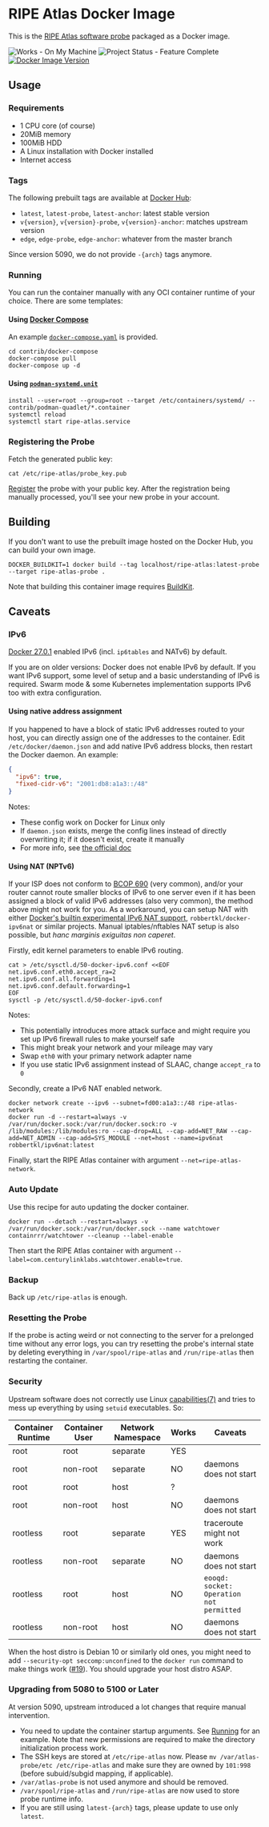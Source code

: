 # RIPE Atlas Docker Image

This is the [RIPE Atlas software probe](https://atlas.ripe.net/docs/software-probe/) packaged as a Docker image.

![Works - On My Machine](https://img.shields.io/badge/Works-On_My_Machine-2ea44f)
![Project Status - Feature Complete](https://img.shields.io/badge/Project_Status-Feature_Complete-2ea44f)
[![Docker Image Version](https://img.shields.io/docker/v/jamesits/ripe-atlas?label=Docker%20Hub&sort=semver)](http://hub.docker.com/r/jamesits/ripe-atlas)

## Usage

### Requirements

* 1 CPU core (of course)
* 20MiB memory
* 100MiB HDD
* A Linux installation with Docker installed
* Internet access

### Tags

The following prebuilt tags are available at [Docker Hub](https://hub.docker.com/r/jamesits/ripe-atlas):

- `latest`, `latest-probe`, `latest-anchor`: latest stable version
- `v{version}`, `v{version}-probe`, `v{version}-anchor`: matches upstream version
- `edge`, `edge-probe`, `edge-anchor`: whatever from the master branch

Since version 5090, we do not provide `-{arch}` tags anymore.

### Running

You can run the container manually with any OCI container runtime of your choice. There are some templates:

#### Using [Docker Compose](https://docs.docker.com/compose/)

An example [`docker-compose.yaml`](/docker-compose.yaml) is provided.

```shell
cd contrib/docker-compose
docker-compose pull
docker-compose up -d
```

#### Using [`podman-systemd.unit`](https://docs.podman.io/en/latest/markdown/podman-systemd.unit.5.html)

```shell
install --user=root --group=root --target /etc/containers/systemd/ -- contrib/podman-quadlet/*.container
systemctl reload
systemctl start ripe-atlas.service
```

### Registering the Probe

Fetch the generated public key:

```shell
cat /etc/ripe-atlas/probe_key.pub
```

[Register](https://atlas.ripe.net/apply/swprobe/) the probe with your public key. After the registration being manually processed, you'll see your new probe in your account.

## Building

If you don't want to use the prebuilt image hosted on the Docker Hub, you can build your own image.

```shell
DOCKER_BUILDKIT=1 docker build --tag localhost/ripe-atlas:latest-probe --target ripe-atlas-probe .
```

Note that building this container image requires [BuildKit](https://docs.docker.com/develop/develop-images/build_enhancements/).

## Caveats

### IPv6

[Docker 27.0.1](https://github.com/moby/moby/releases/tag/v27.0.1) enabled IPv6 (incl. `ip6tables` and NATv6) by default.

If you are on older versions: Docker does not enable IPv6 by default. If you want IPv6 support, some level of setup and a basic understanding of IPv6 is required. Swarm mode & some Kubernetes implementation supports IPv6 too with extra configuration.

#### Using native address assignment

If you happened to have a block of static IPv6 addresses routed to your host, you can directly assign one of the addresses to the container. Edit `/etc/docker/daemon.json` and add native IPv6 address blocks, then restart the Docker daemon. An example:

```json
{
  "ipv6": true,
  "fixed-cidr-v6": "2001:db8:a1a3::/48"
}
```

Notes:
- These config work on Docker for Linux only
- If `daemon.json` exists, merge the config lines instead of directly overwriting it; if it doesn't exist, create it manually
- For more info, see [the official doc](https://docs.docker.com/config/daemon/ipv6/)

#### Using NAT (NPTv6)

If your ISP does not conform to [BCOP 690](https://www.ripe.net/publications/docs/ripe-690) (very common), and/or your router cannot route smaller blocks of IPv6 to one server even if it has been assigned a block of valid IPv6 addresses (also very common), the method above might not work for you. As a workaround, you can setup NAT with either [Docker's builtin experimental IPv6 NAT support](https://blog.iphoting.com/blog/2021/02/10/ipv6-docker-docker-compose-and-shorewall6-ip6tables/), `robbertkl/docker-ipv6nat` or similar projects. Manual iptables/nftables NAT setup is also possible, but *hanc marginis exiguitas non caperet*.

Firstly, edit kernel parameters to enable IPv6 routing.

```shell
cat > /etc/sysctl.d/50-docker-ipv6.conf <<EOF
net.ipv6.conf.eth0.accept_ra=2
net.ipv6.conf.all.forwarding=1
net.ipv6.conf.default.forwarding=1
EOF
sysctl -p /etc/sysctl.d/50-docker-ipv6.conf
```

Notes:
- This potentially introduces more attack surface and might require you set up IPv6 firewall rules to make yourself safe
- This might break your network and your mileage may vary
- Swap `eth0` with your primary network adapter name
- If you use static IPv6 assignment instead of SLAAC, change `accept_ra` to `0`

Secondly, create a IPv6 NAT enabled network.

```shell
docker network create --ipv6 --subnet=fd00:a1a3::/48 ripe-atlas-network
docker run -d --restart=always -v /var/run/docker.sock:/var/run/docker.sock:ro -v /lib/modules:/lib/modules:ro --cap-drop=ALL --cap-add=NET_RAW --cap-add=NET_ADMIN --cap-add=SYS_MODULE --net=host --name=ipv6nat robbertkl/ipv6nat:latest
```

Finally, start the RIPE Atlas container with argument `--net=ripe-atlas-network`.

### Auto Update

Use this recipe for auto updating the docker container.

```shell
docker run --detach --restart=always -v /var/run/docker.sock:/var/run/docker.sock --name watchtower containrrr/watchtower --cleanup --label-enable
```

Then start the RIPE Atlas container with argument `--label=com.centurylinklabs.watchtower.enable=true`.

### Backup

Back up `/etc/ripe-atlas` is enough.

### Resetting the Probe

If the probe is acting weird or not connecting to the server for a prelonged time without any error logs, you can try resetting the probe's internal state by deleting everything in `/var/spool/ripe-atlas` and `/run/ripe-atlas` then restarting the container.

### Security

Upstream software does not correctly use Linux [capabilities(7)](https://man7.org/linux/man-pages/man7/capabilities.7.html) and tries to mess up everything by using `setuid` executables. So:

| Container Runtime | Container User | Network Namespace | Works | Caveats                                  |
|-------------------|----------------|-------------------|-------|------------------------------------------|
| root              | root           | separate          | YES   |                                          |
| root              | non-root       | separate          | NO    | daemons does not start                   |
| root              | root           | host              | ?     |                                          |
| root              | non-root       | host              | NO    | daemons does not start                   |
| rootless          | root           | separate          | YES   | traceroute might not work                |
| rootless          | non-root       | separate          | NO    | daemons does not start                   |
| rootless          | root           | host              | NO    | `eooqd: socket: Operation not permitted` |
| rootless          | non-root       | host              | NO    | daemons does not start                   |

When the host distro is Debian 10 or similarly old ones, you might need to add `--security-opt seccomp:unconfined` to the `docker run` command to make things work ([#19](https://github.com/Jamesits/docker-ripe-atlas/issues/19)). You should upgrade your host distro ASAP.

### Upgrading from 5080 to 5100 or Later

At version 5090, upstream introduced a lot changes that require manual intervention.

- You need to update the container startup arguments. See [Running](#running) for an example. Note that new permissions are required to make the directory initialization process work.
- The SSH keys are stored at `/etc/ripe-atlas` now. Please `mv /var/atlas-probe/etc /etc/ripe-atlas` and make sure they are owned by `101:998` (before subuid/subgid mapping, if applicable).
- `/var/atlas-probe` is not used anymore and should be removed.
- `/var/spool/ripe-atlas` and `/run/ripe-atlas` are now used to store probe runtime info.
- If you are still using `latest-{arch}` tags, please update to use only `latest`.
